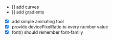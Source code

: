 - [] add curves
- [] add gradients
- [x] add simple animating tool
- [x] provide devicePixelRatio to every number value
- [x] font() should remember font-family